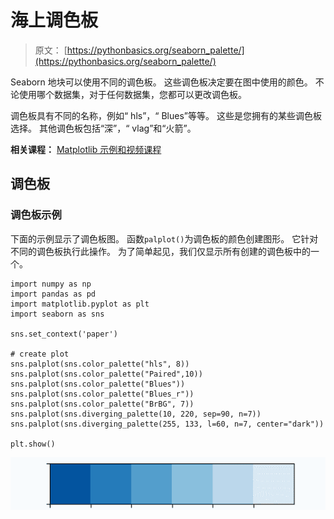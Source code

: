 # 海上调色板

> 原文： [https://pythonbasics.org/seaborn_palette/](https://pythonbasics.org/seaborn_palette/)

Seaborn 地块可以使用不同的调色板。 这些调色板决定要在图中使用的颜色。 不论使用哪个数据集，对于任何数据集，您都可以更改调色板。

调色板具有不同的名称，例如“ hls”，“ Blues”等等。 这些是您拥有的某些调色板选择。 其他调色板包括“深”，“ vlag”和“火箭”。

**相关课程：** [Matplotlib 示例和视频课程](https://gum.co/mpdp)

## 调色板

### 调色板示例

下面的示例显示了调色板图。 函数`palplot()`为调色板的颜色创建图形。 它针对不同的调色板执行此操作。 为了简单起见，我们仅显示所有创建的调色板中的一个。

```
import numpy as np
import pandas as pd
import matplotlib.pyplot as plt
import seaborn as sns

sns.set_context('paper')

# create plot
sns.palplot(sns.color_palette("hls", 8))
sns.palplot(sns.color_palette("Paired",10))
sns.palplot(sns.color_palette("Blues"))
sns.palplot(sns.color_palette("Blues_r"))
sns.palplot(sns.color_palette("BrBG", 7))
sns.palplot(sns.diverging_palette(10, 220, sep=90, n=7))
sns.palplot(sns.diverging_palette(255, 133, l=60, n=7, center="dark"))

plt.show()

```

![palette](img/e5ee18911b65ea9d00f3340672ad956c.jpg)